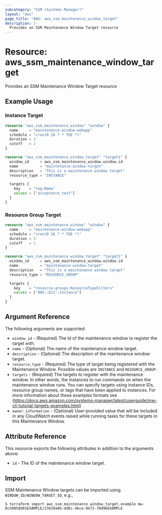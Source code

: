 ```yaml
---
subcategory: "SSM (Systems Manager)"
layout: "aws"
page_title: "AWS: aws_ssm_maintenance_window_target"
description: |-
  Provides an SSM Maintenance Window Target resource
---
```


# Resource: aws_ssm_maintenance_window_target

Provides an SSM Maintenance Window Target resource

## Example Usage

### Instance Target

```terraform
resource "aws_ssm_maintenance_window" "window" {
  name     = "maintenance-window-webapp"
  schedule = "cron(0 16 ? * TUE *)"
  duration = 3
  cutoff   = 1
}

resource "aws_ssm_maintenance_window_target" "target1" {
  window_id     = aws_ssm_maintenance_window.window.id
  name          = "maintenance-window-target"
  description   = "This is a maintenance window target"
  resource_type = "INSTANCE"

  targets {
    key    = "tag:Name"
    values = ["acceptance_test"]
  }
}
```

### Resource Group Target

```terraform
resource "aws_ssm_maintenance_window" "window" {
  name     = "maintenance-window-webapp"
  schedule = "cron(0 16 ? * TUE *)"
  duration = 3
  cutoff   = 1
}

resource "aws_ssm_maintenance_window_target" "target1" {
  window_id     = aws_ssm_maintenance_window.window.id
  name          = "maintenance-window-target"
  description   = "This is a maintenance window target"
  resource_type = "RESOURCE_GROUP"

  targets {
    key    = "resource-groups:ResourceTypeFilters"
    values = ["AWS::EC2::Instance"]
  }
}
```

## Argument Reference

The following arguments are supported:

* `window_id` - (Required) The Id of the maintenance window to register the target with.
* `name` - (Optional) The name of the maintenance window target.
* `description` - (Optional) The description of the maintenance window target.
* `resource_type` - (Required) The type of target being registered with the Maintenance Window. Possible values are `INSTANCE` and `RESOURCE_GROUP`.
* `targets` - (Required) The targets to register with the maintenance window. In other words, the instances to run commands on when the maintenance window runs. You can specify targets using instance IDs, resource group names, or tags that have been applied to instances. For more information about these examples formats see
 (https://docs.aws.amazon.com/systems-manager/latest/userguide/mw-cli-tutorial-targets-examples.html)
* `owner_information` - (Optional) User-provided value that will be included in any CloudWatch events raised while running tasks for these targets in this Maintenance Window.

## Attribute Reference

This resource exports the following attributes in addition to the arguments above:

* `id` - The ID of the maintenance window target.

## Import

SSM Maintenance Window targets can be imported using `WINDOW_ID/WINDOW_TARGET_ID`, e.g.,

```
$ terraform import aws_ssm_maintenance_window_target.example mw-0c50858d01EXAMPLE/23639a0b-ddbc-4bca-9e72-78d96EXAMPLE
```
